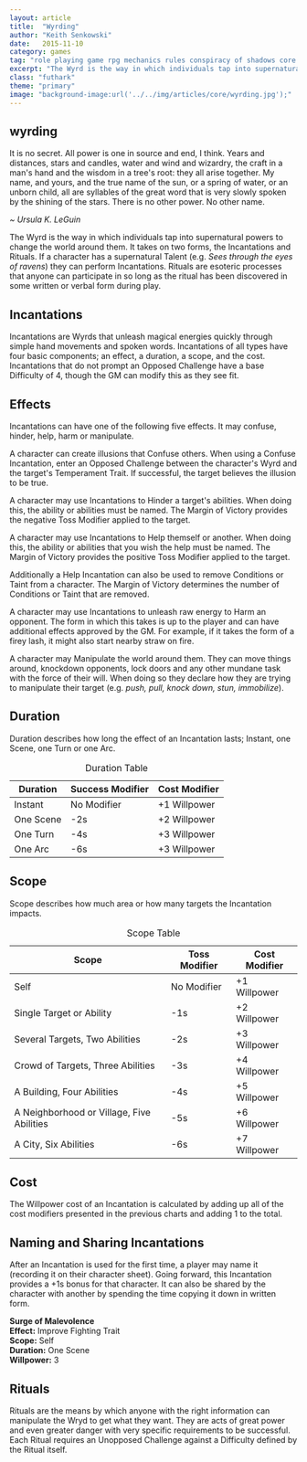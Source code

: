 ```yaml
---
layout: article
title:  "Wyrding"
author: "Keith Senkowski"
date:   2015-11-10 
category: games
tag: "role playing game rpg mechanics rules conspiracy of shadows core wyrding"
excerpt: "The Wyrd is the way in which individuals tap into supernatural powers to change the world around them."
class: "futhark"
theme: "primary"
image: "background-image:url('../../img/articles/core/wyrding.jpg');"
---
```

<section class="header" style="{{page.image}}">
	<div class="content">
	<aside class="span-3 col empty"></aside>
	<div class="span-6 col">
		<h1>wyrding</h1>
		<p>It is no secret. All power is one in source and end, I think. Years and distances, stars and candles, water and wind and wizardry, the craft in a man's hand and the wisdom in a tree's root: they all arise together. My name, and yours, and the true name of the sun, or a spring of water, or an unborn child, all are syllables of the great word that is very slowly spoken by the shining of the stars. There is no other power. No other name.</p>
		<p class="text-right"><em>~ Ursula K. LeGuin</em></p>
	</div>
	<aside class="span-3 col empty"></aside>	
	</div>
</section>
<section class="continued">
	<div class="content">
	<aside class="span-3 col empty"></aside>
	<div class="span-6 col">
		<p>The Wyrd is the way in which individuals tap into supernatural powers to change the world around them. It takes on two forms, the Incantations and Rituals. If a character has a supernatural Talent (e.g. <em>Sees through the eyes of ravens</em>) they can perform Incantations. Rituals are esoteric processes that anyone can participate in so long as the ritual has been discovered in some written or verbal form during play.</p>
	</div>
	<aside class="span-3 col empty"></aside>	
	</div>
		<div class="divider"></div>	
</section>
<section class="continued">
	<div class="content">
		<div class="span-3 col empty"></div>
		<div class="span-6 col">
			<h2>Incantations</h2>
		</div>
		<div class="span-3 col empty"></div>
	</div>
	<div class="content">
	<div class="span-3 col empty"></div>
	<div class="span-6 col">
		<p>Incantations are Wyrds that unleash magical energies quickly through simple hand movements and spoken words. Incantations of all types have four basic components; an effect, a duration, a scope, and the cost. Incantations that do not prompt an Opposed Challenge have a base Difficulty of 4, though the GM can modify this as they see fit.</p>
	</div>
	<div class="span-3 col empty"></div>	
	</div>
</section>
<section class="continued">
	<div class="content">
		<div class="span-3 col empty"></div>
		<div class="span-6 col">
			<h2>Effects</h2>
		</div>
		<div class="span-3 col empty"></div>
	</div>
	<div class="content">
	<div class="span-3 col empty"></div>
	<div class="span-6 col">
		<p>Incantations can have one of the following five effects. It may confuse, hinder, help, harm or manipulate.</p>
		<p>A character can create illusions that Confuse others. When using a Confuse Incantation, enter an Opposed Challenge between the character's Wyrd and the target's Temperament Trait. If successful, the target believes the illusion to be true.</p>
		<p>A character may use Incantations to Hinder a target's abilities. When doing this, the ability or abilities must be named. The Margin of Victory provides the negative Toss Modifier applied to the target.</p>
		<p>A character may use Incantations to Help themself or another. When doing this, the ability or abilities that you wish the help must be named. The Margin of Victory provides the positive Toss Modifier applied to the target.</p>
		<p>Additionally a Help Incantation can also be used to remove Conditions or Taint from a character. The Margin of Victory determines the number of Conditions or Taint that are removed.</p>
		<p>A character may use Incantations to unleash raw energy to Harm an opponent. The form in which this takes is up to the player and can have additional effects approved by the GM. For example, if it takes the form of a firey lash, it might also start nearby straw on fire.</p>
		<p>A character may Manipulate the world around them. They can move things around, knockdown opponents, lock doors and any other mundane task with the force of their will. When doing so they declare how they are trying to manipulate their target (e.g. <em>push, pull, knock down, stun, immobilize</em>).</p>
	</div>
	<div class="span-3 col empty"></div>	
	</div>
</section>
<section class="continued">
	<div class="content">
		<div class="span-3 col empty"></div>
		<div class="span-6 col">
			<h2>Duration</h2>
		</div>
		<div class="span-3 col empty"></div>
	</div>
	<div class="content">
	<div class="span-3 col empty"></div>
	<div class="span-6 col">
		<p>Duration describes how long the effect of an Incantation lasts; Instant, one Scene, one Turn or one Arc.</p>
		<table>
			<caption>Duration Table</caption>
			<thead>
				<tr>
					<th>Duration</th>
					<th>Success Modifier</th>
					<th>Cost Modifier</th>
				</tr>
			</thead>
			<tbody>
				<tr>
					<td>
						Instant
					</td>
					<td>
						No Modifier
					</td>
					<td>
						+1 Willpower
					</td>
				</tr>
				<tr>
					<td>
						One Scene
					</td>
					<td>
						-2s
					</td>
					<td>
						+2 Willpower
					</td>
				</tr>
				<tr>
					<td>
						One Turn
					</td>
					<td>
						-4s
					</td>
					<td>
						+3 Willpower
					</td>
				</tr>
				<tr>
					<td>
						One Arc
					</td>
					<td>
						-6s
					</td>
					<td>
						+3 Willpower
					</td>
				</tr>
			</tbody>
		</table>	
	</div>
	<div class="span-3 col empty"></div>	
	</div>
</section>
<section class="continued">
	<div class="content">
		<div class="span-3 col empty"></div>
		<div class="span-6 col">
			<h2>Scope</h2>
		</div>
		<div class="span-3 col empty"></div>
	</div>
	<div class="content">
	<div class="span-3 col empty"></div>
	<div class="span-6 col">
		<p>Scope describes how much area or how many targets the Incantation impacts. </p>
		<table>
			<caption>Scope Table</caption>
			<thead>
				<tr>
					<th>Scope</th>
					<th>Toss Modifier</th>
					<th>Cost Modifier</th>
				</tr>
			</thead>
			<tbody>
				<tr>
					<td>
						Self
					</td>
					<td>
						No Modifier
					</td>
					<td>
						+1 Willpower
					</td>
				</tr>
				<tr>
					<td>
						Single Target or Ability
					</td>
					<td>
						-1s
					</td>
					<td>
						+2 Willpower
					</td>
				</tr>
				<tr>
					<td>
						Several Targets, Two Abilities
					</td>
					<td>
						-2s
					</td>
					<td>
						+3 Willpower
					</td>
				</tr>
				<tr>
					<td>
						Crowd of Targets, Three Abilities
					</td>
					<td>
						-3s
					</td>
					<td>
						+4 Willpower
					</td>
				</tr>
				<tr>
					<td>
						A Building, Four Abilities
					</td>
					<td>
						-4s
					</td>
					<td>
						+5 Willpower
					</td>
				</tr>
				<tr>
					<td>
						A Neighborhood or Village, Five Abilities
					</td>
					<td>
						-5s
					</td>
					<td>
						+6 Willpower
					</td>
				</tr>
				<tr>
					<td>
						A City, Six Abilities
					</td>
					<td>
						-6s
					</td>
					<td>
						+7 Willpower
					</td>
				</tr>
			</tbody>
		</table>
	</div>
	<div class="span-3 col empty"></div>	
	</div>
</section>
<section class="continued">
	<div class="content">
		<div class="span-3 col empty"></div>
		<div class="span-6 col">
			<h2>Cost</h2>
		</div>
		<div class="span-3 col empty"></div>
	</div>
	<div class="content">
	<div class="span-3 col empty"></div>
	<div class="span-6 col">
		<p>The Willpower cost of an Incantation is calculated by adding up all of the cost modifiers presented in the previous charts and adding 1 to the total.</p>
	</div>
	<div class="span-3 col empty"></div>	
	</div>
</section>
<section class="continued">
	<div class="content">
		<div class="span-3 col empty"></div>
		<div class="span-6 col">
			<h2>Naming and Sharing Incantations</h2>
		</div>
		<div class="span-3 col empty"></div>
	</div>
	<div class="content">
	<div class="span-3 col empty"></div>
	<div class="span-6 col">
		<p>After an Incantation is used for the first time, a player may name it (recording it on their character sheet). Going forward, this Incantation provides a +1s bonus for that character. It can also be shared by the character with another by spending the time copying it down in written form.</p>
		<p><strong>Surge of Malevolence</strong><br/><strong>Effect:</strong> Improve Fighting Trait<br/> <strong>Scope:</strong> Self <br/> <strong>Duration:</strong> One Scene<br/> <strong>Willpower:</strong> 3</p>
	</div>
	<div class="span-3 col empty"></div>	
	</div>
</section>
<section class="continued">
	<div class="content">
		<div class="span-3 col empty"></div>
		<div class="span-6 col">
			<h2>Rituals</h2>
		</div>
		<div class="span-3 col empty"></div>
	</div>
	<div class="content">
	<div class="span-3 col empty"></div>
	<div class="span-6 col">
		<p>Rituals are the means by which anyone with the right information can manipulate the Wryd to get what they want. They are acts of great power and even greater danger with very specific requirements to be successful. Each Ritual requires an Unopposed Challenge against a Difficulty defined by the Ritual itself.</p>
	</div>
	<div class="span-3 col empty"></div>	
	</div>
</section>
